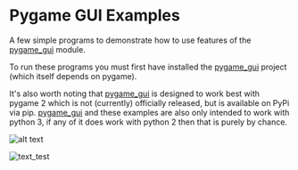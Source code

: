 # Pygame GUI Examples
A few simple programs to demonstrate how to use features of the [pygame_gui](https://github.com/MyreMylar/pygame_gui) module.

To run these programs you must first have installed the [pygame_gui](https://github.com/MyreMylar/pygame_gui) project (which itself depends on pygame). 

It's also worth noting that [pygame_gui](https://github.com/MyreMylar/pygame_gui) is designed to work best with pygame 2 which is not (currently) officially released, but is available on PyPi via pip. [pygame_gui](https://github.com/MyreMylar/pygame_gui) and these examples are also only intended to work with python 3, if any of it does work with python 2 then that is purely by chance.


![alt text](https://github.com/MyreMylar/pygame_gui_examples/raw/master/docs/example_1.png "Screenshot of a pygame_gui example program")

![text_test](https://user-images.githubusercontent.com/13382426/75631236-0fdef900-5be9-11ea-8853-14a43ec7aed1.png)
